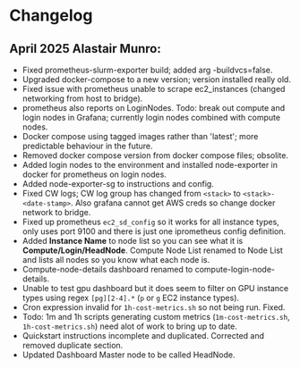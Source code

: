 # Changelog

## April 2025 Alastair Munro:
- Fixed prometheus-slurm-exporter build; added arg -buildvcs=false.
- Upgraded docker-compose to a new version; version installed really old.
- Fixed issue with prometheus unable to scrape ec2_instances (changed networking from host to bridge).
- prometheus also reports on LoginNodes. Todo: break out compute and login nodes in Grafana; currently login nodes combined with compute nodes.
- Docker compose using tagged images rather than 'latest'; more predictable behaviour in the future.
- Removed docker compose version from docker compose files; obsolite.
- Added login nodes to the environment and installed node-exporter in docker for prometheus on login nodes.
- Added node-exporter-sg to instructions and config.
- Fixed CW logs; CW log group has changed from `<stack>` to `<stack>-<date-stamp>`. Also grafana cannot get AWS creds so change docker network to bridge.
- Fixed up prometheus `ec2_sd_config` so it works for all instance types, only uses port 9100 and there is just one iprometheus config definition.
- Added **Instance Name** to node list so you can see what it is **Compute/Login/HeadNode**. Compute Node List renamed to Node List and lists all nodes so you know what each node is.
- Compute-node-details dashboard renamed to compute-login-node-details.
- Unable to test gpu dashboard but it does seem to filter on GPU instance types using regex `[pg][2-4].*` (`p` or `g` EC2 instance types).
- Cron expression invalid for `1h-cost-metrics.sh` so not being run. Fixed.
- Todo: 1m and 1h scripts generating custom metrics (`1m-cost-metrics.sh`, `1h-cost-metrics.sh`) need alot of work to bring up to date.
- Quickstart instructions incomplete and duplicated. Corrected and removed duplicate section.
- Updated Dashboard Master node to be called HeadNode.
